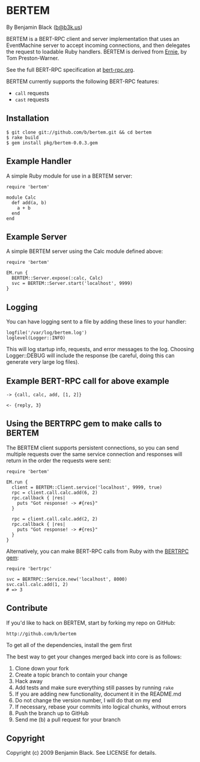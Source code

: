 BERTEM
======

By Benjamin Black (b@b3k.us)

BERTEM is a BERT-RPC client and server implementation that uses an EventMachine server to accept incoming connections, and then delegates the request to loadable Ruby handlers.  BERTEM is derived from [Ernie](http://github.com/mojombo/ernie), by Tom Preston-Warner.

See the full BERT-RPC specification at [bert-rpc.org](http://bert-rpc.org).

BERTEM currently supports the following BERT-RPC features:

* `call` requests
* `cast` requests


Installation
------------

	$ git clone git://github.com/b/bertem.git && cd bertem
	$ rake build
    $ gem install pkg/bertem-0.0.3.gem


Example Handler
---------------

A simple Ruby module for use in a BERTEM server:

    require 'bertem'
    
    module Calc
      def add(a, b)
        a + b
      end
    end


Example Server
--------------

A simple BERTEM server using the Calc module defined above:

	require 'bertem'

	EM.run {
	  BERTEM::Server.expose(:calc, Calc)
	  svc = BERTEM::Server.start('localhost', 9999)
	}
	
	
Logging
-------

You can have logging sent to a file by adding these lines to your handler:

    logfile('/var/log/bertem.log')
    loglevel(Logger::INFO)

This will log startup info, requests, and error messages to the log. Choosing
Logger::DEBUG will include the response (be careful, doing this can generate
very large log files).


Example BERT-RPC call for above example
---------------------------------------

    -> {call, calc, add, [1, 2]}

    <- {reply, 3}


Using the BERTRPC gem to make calls to BERTEM
---------------------------------------------

The BERTEM client supports persistent connections, so you can send multiple requests over the same service connection and responses will return in the order the requests were sent:

	require 'bertem'
	
	EM.run {
	  client = BERTEM::Client.service('localhost', 9999, true)
	  rpc = client.call.calc.add(6, 2)
	  rpc.callback { |res|
	    puts "Got response! -> #{res}"
	  }
  
	  rpc = client.call.calc.add(2, 2)
	  rpc.callback { |res|
	    puts "Got response! -> #{res}"
	  }
	}

Alternatively, you can make BERT-RPC calls from Ruby with the [BERTRPC gem](http://github.com/mojombo/bertrpc):

    require 'bertrpc'

    svc = BERTRPC::Service.new('localhost', 8000)
    svc.call.calc.add(1, 2)
    # => 3


Contribute
----------

If you'd like to hack on BERTEM, start by forking my repo on GitHub:

    http://github.com/b/bertem

To get all of the dependencies, install the gem first

The best way to get your changes merged back into core is as follows:

1. Clone down your fork
1. Create a topic branch to contain your change
1. Hack away
1. Add tests and make sure everything still passes by running `rake`
1. If you are adding new functionality, document it in the README.md
1. Do not change the version number, I will do that on my end
1. If necessary, rebase your commits into logical chunks, without errors
1. Push the branch up to GitHub
1. Send me (b) a pull request for your branch


Copyright
---------

Copyright (c) 2009 Benjamin Black. See LICENSE for details.
